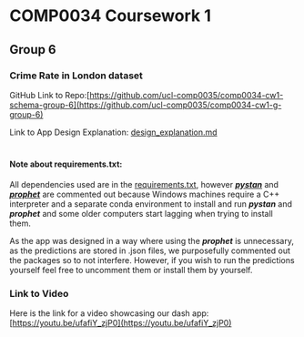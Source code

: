 # COMP0034 Coursework 1
## Group 6
### Crime Rate in London dataset


GitHub Link to Repo:[https://github.com/ucl-comp0035/comp0034-cw1-schema-group-6](https://github.com/ucl-comp0035/comp0034-cw1-g-group-6)

Link to App Design Explanation: [design_explanation.md](crime_dash_app/markdown_files/design_explanation.md)

#
#### Note about requirements.txt:

All dependencies used are in the [requirements.txt](requirements.txt), however [***pystan***](https://pystan.readthedocs.io/en/latest/) 
and [***prophet***](https://facebook.github.io/prophet/docs/installation.html#python) are commented out
because Windows machines require a C++ interpreter and a separate conda environment to install and 
run ***pystan*** and ***prophet*** and some older 
computers start lagging when trying to install them. 

As the app was designed in a way where using the ***prophet*** is unnecessary, 
as the predictions are stored in .json files, we purposefully commented out the packages so to not interfere.
However, if you wish to run the predictions yourself feel free to uncomment them or install them by yourself.

### Link to Video

Here is the link for a video showcasing our dash app:
[https://youtu.be/ufafiY_zjP0](https://youtu.be/ufafiY_zjP0)